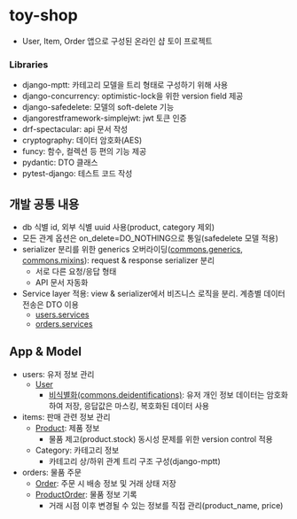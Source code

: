 # toy-shop

- User, Item, Order 앱으로 구성된 온라인 샵 토이 프로젝트

### Libraries
  - django-mptt: 카테고리 모델을 트리 형태로 구성하기 위해 사용
  - django-concurrency: optimistic-lock을 위한 version field 제공
  - django-safedelete: 모델의 soft-delete 기능
  - djangorestframework-simplejwt: jwt 토큰 인증
  - drf-spectacular: api 문서 작성
  - cryptography: 데이터 암호화(AES)
  - funcy: 함수, 컬렉션 등 편의 기능 제공
  - pydantic: DTO 클래스
  - pytest-django: 테스트 코드 작성

## 개발 공통 내용
  - db 식별 id, 외부 식별 uuid 사용(product, category 제외)
  - 모든 관계 옵션은 on_delete=DO_NOTHING으로 통일(safedelete 모델 적용)
  - serializer 분리를 위한 generics 오버라이딩([commons.generics](https://github.com/navill/toy-shop/blob/main/commons/views/generics.py), [commons.mixins](https://github.com/navill/toy-shop/blob/main/commons/views/mixins.py)): request & response serializer 분리
    - 서로 다른 요청/응답 형태
    - API 문서 자동화
  - Service layer 적용: view & serializer에서 비즈니스 로직을 분리. 계층별 데이터 전송은 DTO 이용
    - [users.services](https://github.com/navill/toy-shop/blob/main/users/services.py)
    - [orders.services](https://github.com/navill/toy-shop/blob/main/orders/services.py)

## App & Model
  - users: 유저 정보 관리
    - [User](https://github.com/navill/toy-shop/blob/main/users/models.py)
      - [비식별화(commons.deidentifications)](https://github.com/navill/toy-shop/blob/main/commons/deidentifications.py): 유저 개인 정보 데이터는 암호화하여 저장, 응답값은 마스킹, 복호화된 데이터 사용
  - items: 판매 관련 정보 관리
    - [Product](https://github.com/navill/toy-shop/blob/main/items/models.py#L34): 제품 정보
      - 물품 제고(product.stock) 동시성 문제를 위한 version control 적용
    - Category: 카테고리 정보
      - 카테고리 상/하위 관계 트리 구조 구성(django-mptt)
  - orders: 물품 주문
    - [Order](https://github.com/navill/toy-shop/blob/main/orders/models.py#L17): 주문 시 배송 정보 및 거래 상태 저장
    - [ProductOrder](https://github.com/navill/toy-shop/blob/main/orders/models.py#L35): 물품 정보 기록
      - 거래 시점 이후 변경될 수 있는 정보를 직접 관리(product_name, price)
